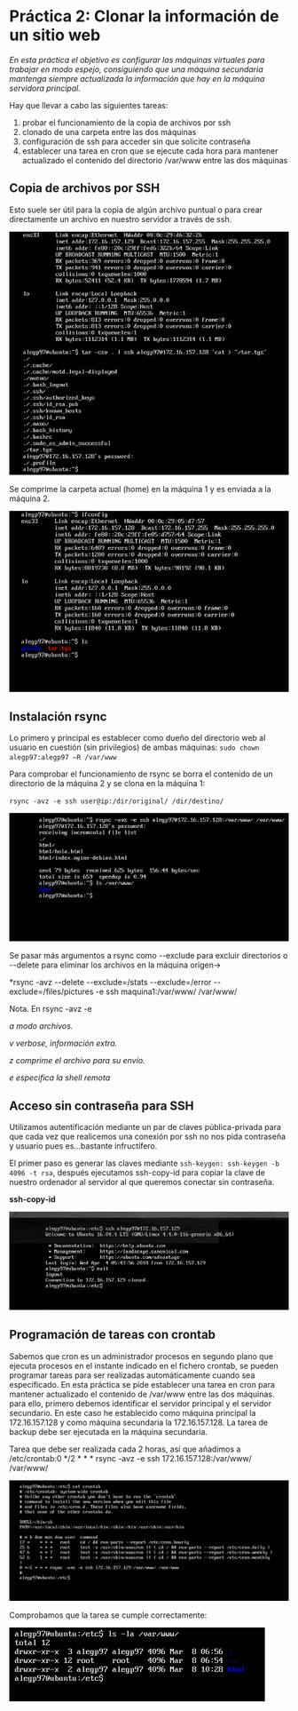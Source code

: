 # Práctica 2: Clonar la información de un sitio web


*En esta práctica el objetivo es configurar las máquinas virtuales para trabajar en modo
espejo, consiguiendo que una máquina secundaria mantenga siempre actualizada la
información que hay en la máquina servidora principal.* 

Hay que llevar a cabo las siguientes tareas:
1. probar el funcionamiento de la copia de archivos por ssh
2. clonado de una carpeta entre las dos máquinas
3. configuración de ssh para acceder sin que solicite contraseña
4. establecer una tarea en cron que se ejecute cada hora para mantener
actualizado el contenido del directorio /var/www entre las dos máquinas




## Copia de archivos por SSH


Esto suele ser útil para la copia de algún archivo puntual o para crear directamente un archivo en nuestro servidor a través de ssh. 




![ifconfig](images/tar.png)

Se comprime la carpeta actual (home) en la máquina 1 y es enviada a la máquina 2.


![ifconfig](images/tar_ssh.png)



## Instalación rsync


Lo primero y principal es establecer como dueño del directorio web al usuario en cuestión (sin privilegios) de ambas máquinas: `sudo chown alegp97:alegp97 –R /var/www`

Para comprobar el funcionamiento de rsync se borra el contenido de un directorio de la máquina 2 y se clona en la máquina 1:

`rsync -avz -e ssh user@ip:/dir/original/ /dir/destino/`


![ifconfig](images/rsync.png)

Se pasar más argumentos a rsync como --exclude para excluir directorios o --delete para eliminar los archivos en la máquina origen->

*rsync -avz --delete --exclude=/stats --exclude=/error --exclude=/files/pictures -e ssh maquina1:/var/www/ /var/www/


Nota. En rsync -avz -e

*a modo archivos.*

*v verbose, información extra.*

*z comprime el archivo para su envío.*

*e especifica la shell remota*




## Acceso sin contraseña para SSH


Utilizamos autentificación mediante un par de claves pública-privada para que cada vez que realicemos una conexión por ssh no nos pida contraseña y usuario pues es...bastante infructífero.


El primer paso es generar las claves mediante `ssh-keygen: ssh-keygen -b 4096 -t rsa`, después ejecutamos ssh-copy-id para copiar la clave de nuestro ordenador al servidor al que queremos conectar sin contraseña. 

**ssh-copy-id <ip-servidor>**

![ifconfig](images/ssh_sinp.png)

## Programación de tareas con crontab


Sabemos que cron es un administrador procesos en segundo plano que ejecuta procesos en el instante indicado en el fichero crontab, se pueden programar tareas para ser realizadas automáticamente cuando sea especificado. 
En esta práctica se pide establecer una tarea en cron para mantener actualizado el contenido de /var/www entre las dos máquinas. para ello, primero debemos identificar el servidor principal y el servidor secundario. En este caso he establecido como máquina principal la 172.16.157.128 y como máquina secundaria la 172.16.157.128. La tarea de backup debe ser ejecutada en la máquina secundaria.


Tarea que debe ser realizada cada 2 horas, así que añadimos a /etc/crontab:0 */2 * * * rsync -avz -e ssh 172.16.157.128:/var/www/ /var/www/


![ifconfig](images/crontab.png)


Comprobamos que la tarea se cumple correctamente:


![ifconfig](images/ls.png)





